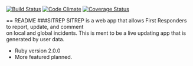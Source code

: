 [![Build Status](https://travis-ci.org/rjrobinson/Hot_Jobs.svg?branch=master)](https://travis-ci.org/rjrobinson/Hot_Jobs) [![Code Climate](https://codeclimate.com/github/rjrobinson/Hot_Jobs.png)](https://codeclimate.com/github/rjrobinson/Hot_Jobs) [![Coverage Status](https://coveralls.io/repos/rjrobinson/Hot_Jobs/badge.png)](https://coveralls.io/r/rjrobinson/Hot_Jobs)

== README
###SITREP
SITREP is a web app that allows First Responders to report, update, and comment  
on local and global incidents. This is ment to be a live updating app that is  
generated by user data.

* Ruby version 2.0.0
* More featured planned. 
